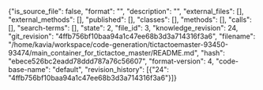 {"is_source_file": false, "format": "", "description": "", "external_files": [], "external_methods": [], "published": [], "classes": [], "methods": [], "calls": [], "search-terms": [], "state": 2, "file_id": 3, "knowledge_revision": 24, "git_revision": "4ffb756bf10baa94a1c47ee68b3d3a714316f3a6", "filename": "/home/kavia/workspace/code-generation/tictactoemaster-93450-93474/main_container_for_tictactoe_master/README.md", "hash": "ebece526bc2eadd78ddd787a76c56607", "format-version": 4, "code-base-name": "default", "revision_history": [{"24": "4ffb756bf10baa94a1c47ee68b3d3a714316f3a6"}]}